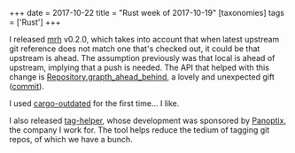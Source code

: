 +++
date = 2017-10-22
title = "Rust week of 2017-10-19"
[taxonomies]
tags = ['Rust']
+++

I released [mrh] v0.2.0, which takes into account that when latest
upstream git reference does not match one that's checked out, it could
be that upstream is ahead. The assumption previously was that local is
ahead of upstream, implying that a push is needed. The API that helped
with this change is [Repository.grapth_ahead_behind], a lovely and
unexpected gift ([commit]).

I used [cargo-outdated] for the first time... I like.

I also released [tag-helper], whose development was sponsored by
[Panoptix], the company I work for. The tool helps reduce the tedium of
tagging git repos, of which we have a bunch.

  [mrh]: https://crates.io/crates/mrh
  [Repository.grapth_ahead_behind]: https://docs.rs/git2/0.6.8/git2/struct.Repository.html#method.graph_ahead_behind
  [commit]: https://github.com/tshepang/mrh/commit/fc82fe9890cf3a8033fa78295308d888628caa39
  [cargo-outdated]: https://crates.io/crates/cargo-outdated
  [tag-helper]: https://github.com/panoptix-za/tag-helper
  [Panoptix]: https://www.panoptix.co.za/
